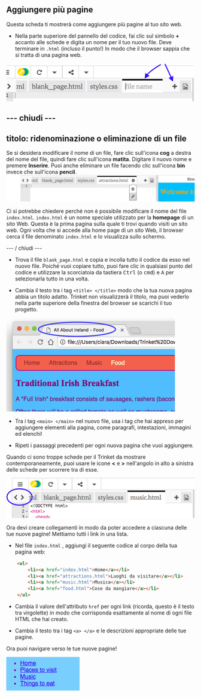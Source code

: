 ## Aggiungere più pagine

Questa scheda ti mostrerà come aggiungere più pagine al tuo sito web.

- Nella parte superiore del pannello del codice, fai clic sul simbolo **+** accanto alle schede e digita un nome per il tuo nuovo file. Deve terminare in `.html` (incluso il punto!) In modo che il browser sappia che si tratta di una pagina web.

![Aggiungere un nuovo file in Trinket](images/tktNewFileArrows.png)

## \--- chiudi \---

## titolo: ridenominazione o eliminazione di un file

Se si desidera modificare il nome di un file, fare clic sull'icona **cog** a destra del nome del file, quindi fare clic sull'icona **matita**. Digitare il nuovo nome e premere **Inserire**. Puoi anche eliminare un file facendo clic sull'icona **bin** invece che sull'icona **pencil**. ![](images/EditFilename.png)

Ci si potrebbe chiedere perché non è possibile modificare il nome del file `index.html`. `index.html` è un nome speciale utilizzato per la **homepage** di un sito Web. Questa è la prima pagina sulla quale ti trovi quando visiti un sito web. Ogni volta che si accede alla home page di un sito Web, il browser cerca il file denominato `index.html` e lo visualizza sullo schermo.

\--- / chiudi \---

- Trova il file `blank_page.html` e copia e incolla tutto il codice da esso nel nuovo file. Poiché vuoi copiare tutto, puoi fare clic in qualsiasi punto del codice e utilizzare la scorciatoia da tastiera <kbd>Ctrl</kbd> (o <kbd>cmd</kbd>) e <kbd>A</kbd> per selezionarla tutto in una volta.

- Cambia il testo tra i tag `<title> </title>` modo che la tua nuova pagina abbia un titolo adatto. Trinket non visualizzerà il titolo, ma puoi vederlo nella parte superiore della finestra del browser se scarichi il tuo progetto.

![Il titolo della pagina visualizzato nella scheda del browser](images/egLocalFileWindowTitle.png)

- Tra i tag `<main> </main>` nel nuovo file, usa i tag che hai appreso per aggiungere elementi alla pagina, come paragrafi, intestazioni, immagini ed elenchi!

- Ripeti i passaggi precedenti per ogni nuova pagina che vuoi aggiungere.

Quando ci sono troppe schede per il Trinket da mostrare contemporaneamente, puoi usare le icone **<** e **>** nell'angolo in alto a sinistra delle schede per scorrere tra di esse.

![I pulsanti per scorrere le schede](images/tktScrollTabIcons.png)

Ora devi creare collegamenti in modo da poter accedere a ciascuna delle tue nuove pagine! Mettiamo tutti i link in una lista.

- Nel file `index.html` , aggiungi il seguente codice al corpo della tua pagina web:

```html
    <ul>
        <li><a href="index.html">Home</a></li>
        <li><a href="attractions.html">Luoghi da visitare</a></li>
        <li><a href="music.html">Musica</a></li>
        <li><a href="food.html">Cose da mangiare</a></li>
    </ul>
```

- Cambia il valore dell'attributo `href` per ogni link (ricorda, questo è il testo tra virgolette) in modo che corrisponda esattamente al nome di ogni file HTML che hai creato.

- Cambia il testo tra i tag `<a> </a>` e le descrizioni appropriate delle tue pagine.

Ora puoi navigare verso le tue nuove pagine!

![Esempio di elenco di collegamenti su una pagina web](images/egListOfPageLinks.png)